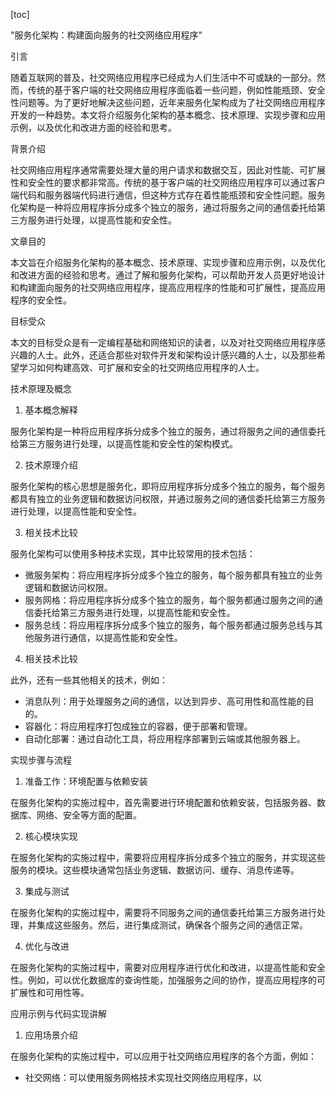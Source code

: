 
[toc]                    
                
                
"服务化架构：构建面向服务的社交网络应用程序"

引言

随着互联网的普及，社交网络应用程序已经成为人们生活中不可或缺的一部分。然而，传统的基于客户端的社交网络应用程序面临着一些问题，例如性能瓶颈、安全性问题等。为了更好地解决这些问题，近年来服务化架构成为了社交网络应用程序开发的一种趋势。本文将介绍服务化架构的基本概念、技术原理、实现步骤和应用示例，以及优化和改进方面的经验和思考。

背景介绍

社交网络应用程序通常需要处理大量的用户请求和数据交互，因此对性能、可扩展性和安全性的要求都非常高。传统的基于客户端的社交网络应用程序可以通过客户端代码和服务器端代码进行通信，但这种方式存在着性能瓶颈和安全性问题。服务化架构是一种将应用程序拆分成多个独立的服务，通过将服务之间的通信委托给第三方服务进行处理，以提高性能和安全性。

文章目的

本文旨在介绍服务化架构的基本概念、技术原理、实现步骤和应用示例，以及优化和改进方面的经验和思考。通过了解和服务化架构，可以帮助开发人员更好地设计和构建面向服务的社交网络应用程序，提高应用程序的性能和可扩展性，提高应用程序的安全性。

目标受众

本文的目标受众是有一定编程基础和网络知识的读者，以及对社交网络应用程序感兴趣的人士。此外，还适合那些对软件开发和架构设计感兴趣的人士，以及那些希望学习如何构建高效、可扩展和安全的社交网络应用程序的人士。

技术原理及概念

1. 基本概念解释

服务化架构是一种将应用程序拆分成多个独立的服务，通过将服务之间的通信委托给第三方服务进行处理，以提高性能和安全性的架构模式。

2. 技术原理介绍

服务化架构的核心思想是服务化，即将应用程序拆分成多个独立的服务，每个服务都具有独立的业务逻辑和数据访问权限，并通过服务之间的通信委托给第三方服务进行处理，以提高性能和安全性。

3. 相关技术比较

服务化架构可以使用多种技术实现，其中比较常用的技术包括：

- 微服务架构：将应用程序拆分成多个独立的服务，每个服务都具有独立的业务逻辑和数据访问权限。
- 服务网格：将应用程序拆分成多个独立的服务，每个服务都通过服务之间的通信委托给第三方服务进行处理，以提高性能和安全性。
- 服务总线：将应用程序拆分成多个独立的服务，每个服务都通过服务总线与其他服务进行通信，以提高性能和安全性。

4. 相关技术比较

此外，还有一些其他相关的技术，例如：

- 消息队列：用于处理服务之间的通信，以达到异步、高可用性和高性能的目的。
- 容器化：将应用程序打包成独立的容器，便于部署和管理。
- 自动化部署：通过自动化工具，将应用程序部署到云端或其他服务器上。

实现步骤与流程

1. 准备工作：环境配置与依赖安装

在服务化架构的实施过程中，首先需要进行环境配置和依赖安装，包括服务器、数据库、网络、安全等方面的配置。

2. 核心模块实现

在服务化架构的实施过程中，需要将应用程序拆分成多个独立的服务，并实现这些服务的模块。这些模块通常包括业务逻辑、数据访问、缓存、消息传递等。

3. 集成与测试

在服务化架构的实施过程中，需要将不同服务之间的通信委托给第三方服务进行处理，并集成这些服务。然后，进行集成测试，确保各个服务之间的通信正常。

4. 优化与改进

在服务化架构的实施过程中，需要对应用程序进行优化和改进，以提高性能和安全性。例如，可以优化数据库的查询性能，加强服务之间的协作，提高应用程序的可扩展性和可用性等。

应用示例与代码实现讲解

1. 应用场景介绍

在服务化架构的实施过程中，可以应用于社交网络应用程序的各个方面，例如：

- 社交网络：可以使用服务网格技术实现社交网络应用程序，以

